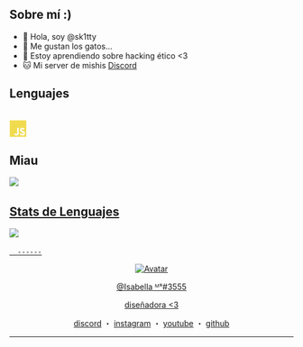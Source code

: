 ## Sobre mí :)

- 👋 Hola, soy @sk1tty
- 🌷 Me gustan los gatos...
- 🌱 Estoy aprendiendo sobre hacking ético <3
- 🐱 Mi server de mishis [Discord](https://discord.gg/mishisquad)

## Lenguajes

<div style="display: inline_block"><br>
  <img align="center" alt="Rafa-Js" height="30" width="30" src="https://raw.githubusercontent.com/devicons/devicon/master/icons/javascript/javascript-plain.svg">

## Miau
  
  <div>
    <a href="https://github.com/sk1tty">
  <img height="180em" src="https://github-readme-stats.vercel.app/api?username=sk1tty&show_icons=true&theme=dracula&include_all_commits=true&count_private=true"/>


## Stats de Lenguajes

<div>
  <img height="180em" src="https://github-readme-stats.vercel.app/api/top-langs/?username=sk1tty&layout=compact&langs_count=7&theme=dracula"/>
</div>


      ------
<p align="center">  
  <img src="https://media.discordapp.net/attachments/850876846635614248/865485059674996736/image0.gif" alt="Avatar">
</p>
<p align="center">
    @Isabella ᴹˢ#3555
<p align="center">
diseñadora <3
<p align="center">
</p>
<p align="center">
<a href="https://discord.com/users/760628040844836905">discord</a>
    ・
    <a href="https://www.instagram.com/script_k1tty/">instagram</a>
    ・
    <a href="https://www.youtube.com/channel/https://www.youtube.com/channel/UCu27MtGatLZWxZ2Efi2HHRg">youtube</a>
    ・
    <a href="https://github.com/sk1tty">github</a>
</p>

<p align="center">  

-----

 
      
  


